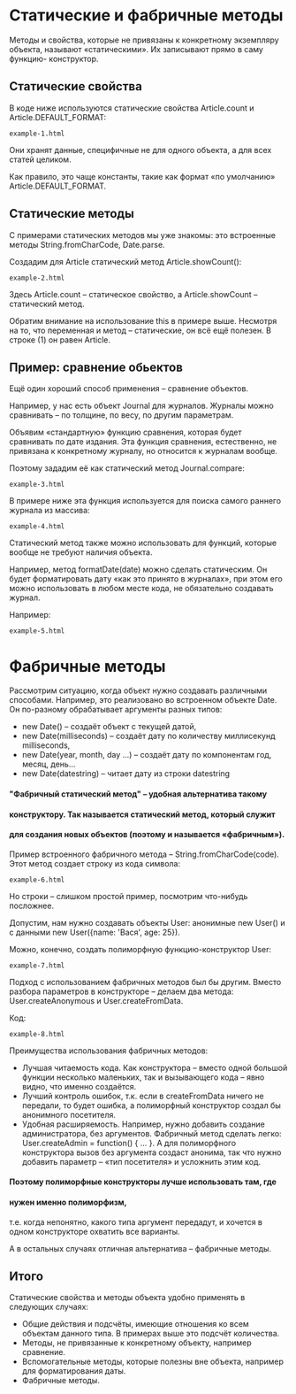 # Статические и фабричные методы

Методы и свойства, которые не привязаны к конкретному экземпляру
объекта, называют «статическими». Их записывают прямо в саму функцию-
конструктор.

## Статические свойства

В коде ниже используются статические свойства Article.count и
Article.DEFAULT_FORMAT:

`example-1.html`

Они хранят данные, специфичные не для одного объекта, а для всех
статей целиком.

Как правило, это чаще константы, такие как формат «по умолчанию»
Article.DEFAULT_FORMAT.

## Статические методы

С примерами статических методов мы уже знакомы: это встроенные методы
String.fromCharCode, Date.parse.

Создадим для Article статический метод Article.showCount():

`example-2.html`

Здесь Article.count – статическое свойство, а Article.showCount –
статический метод.

Обратим внимание на использование this в примере выше. Несмотря на то,
что переменная и метод – статические, он всё ещё полезен. В строке (1)
он равен Article.

## Пример: сравнение обьектов

Ещё один хороший способ применения – сравнение объектов.

Например, у нас есть объект Journal для журналов. Журналы можно
сравнивать – по толщине, по весу, по другим параметрам.

Объявим «стандартную» функцию сравнения, которая будет сравнивать по
дате издания. Эта функция сравнения, естественно, не привязана к
конкретному журналу, но относится к журналам вообще.

Поэтому зададим её как статический метод Journal.compare:

`example-3.html`

В примере ниже эта функция используется для поиска самого раннего
журнала из массива:

`example-4.html`

Статический метод также можно использовать для функций, которые вообще
не требуют наличия объекта.

Например, метод formatDate(date) можно сделать статическим. Он будет
форматировать дату «как это принято в журналах», при этом его можно
использовать в любом месте кода, не обязательно создавать журнал.

Например:

`example-5.html`

# Фабричные методы

Рассмотрим ситуацию, когда объект нужно создавать различными
способами. Например, это реализовано во встроенном объекте Date.
Он по-разному обрабатывает аргументы разных типов:

* new Date() – создаёт объект с текущей датой,
* new Date(milliseconds) – создаёт дату по количеству миллисекунд
milliseconds,
* new Date(year, month, day ...) – создаёт дату по компонентам год,
месяц, день…
* new Date(datestring) – читает дату из строки datestring

#### "Фабричный статический метод" – удобная альтернатива такому
#### конструктору. Так называется статический метод, который служит
#### для создания новых объектов (поэтому и называется «фабричным»).

Пример встроенного фабричного метода – String.fromCharCode(code).
Этот метод создает строку из кода символа:

`example-6.html`

Но строки – слишком простой пример, посмотрим что-нибудь посложнее.

Допустим, нам нужно создавать объекты User: анонимные new User() и
с данными new User({name: 'Вася', age: 25}).

Можно, конечно, создать полиморфную функцию-конструктор User:

`example-7.html`

Подход с использованием фабричных методов был бы другим. Вместо
разбора параметров в конструкторе – делаем два метода:
User.createAnonymous и User.createFromData.

Код:

`example-8.html`

Преимущества использования фабричных методов:

* Лучшая читаемость кода. Как конструктора – вместо одной большой
функции несколько маленьких, так и вызывающего кода – явно видно,
что именно создаётся.
* Лучший контроль ошибок, т.к. если в createFromData ничего не
передали, то будет ошибка, а полиморфный конструктор создал бы
анонимного посетителя.
* Удобная расширяемость. Например, нужно добавить создание
администратора, без аргументов. Фабричный метод сделать легко:
User.createAdmin = function() { ... }. А для полиморфного
конструктора вызов без аргумента создаст анонима, так что нужно
добавить параметр – «тип посетителя» и усложнить этим код.

#### Поэтому полиморфные конструкторы лучше использовать там, где
#### нужен именно полиморфизм,

т.е. когда непонятно, какого типа аргумент передадут, и хочется в
одном конструкторе охватить все варианты.

А в остальных случаях отличная альтернатива – фабричные методы.

## Итого

Статические свойства и методы объекта удобно применять в
следующих случаях:

* Общие действия и подсчёты, имеющие отношения ко всем объектам
данного типа. В примерах выше это подсчёт количества.
* Методы, не привязанные к конкретному объекту, например сравнение.
* Вспомогательные методы, которые полезны вне объекта, например для
форматирования даты.
* Фабричные методы.
